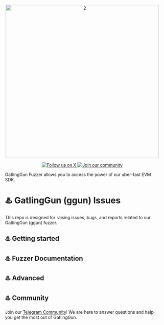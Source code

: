 
<p align="center">
  <img src="https://github.com/GatlingX/GatlingGun-Issues/assets/38335479/a66beb1a-7953-42bb-a30b-01b24417ea1c" alt="2" width="500">

</p>

<p align="center">
  <a href="x.com/gatling_x">
    <img src="https://img.shields.io/twitter/follow/gatling_x?style=for-the-badge&logo=x&logoColor=white" alt="Follow us on X">
  </a>
  <a href="https://t.me/+DwI1FhzS6hxkZmI0">
    <img src="https://img.shields.io/badge/Telegram-2CA5E0?style=for-the-badge&logo=telegram&logoColor=white&label=join our community" alt="Join our community">
  </a>
</p>

GatlingGun Fuzzer allows you to access the power of our uber-fast EVM SDK.

# ♨️ GatlingGun (ggun) Issues

This repo is designed for raising issues, bugs, and reports related to our GatlingGun (ggun) fuzzer.

## ♨️ Getting started


## ♨️ Fuzzer Documentation

## ♨️ Advanced

## ♨️ Community

Join our [Telegram Community](https://t.me/+DwI1FhzS6hxkZmI0)! We are here to answer questions and help you get the most out of GatlingGun.

